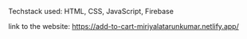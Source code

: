 Techstack used: HTML, CSS, JavaScript, Firebase

link to the website:
https://add-to-cart-miriyalatarunkumar.netlify.app/
